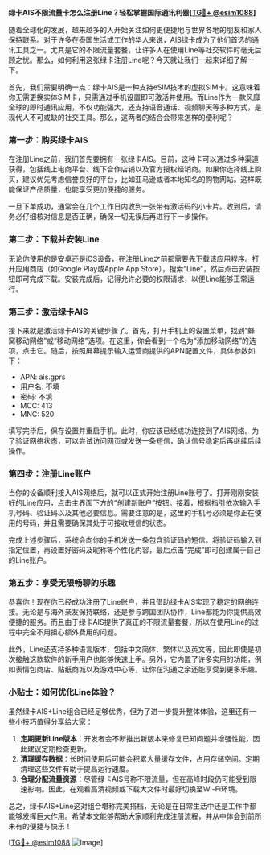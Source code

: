 **绿卡AIS不限流量卡怎么注册Line？轻松掌握国际通讯利器[[TG💪+ @esim1088](https://t.me/s/esim1088)]**

随着全球化的发展，越来越多的人开始关注如何更便捷地与世界各地的朋友和家人保持联系。对于许多在泰国生活或工作的华人来说，AIS绿卡成为了他们首选的通讯工具之一。尤其是它的不限流量套餐，让许多人在使用Line等社交软件时毫无后顾之忧。那么，如何利用这张绿卡注册Line呢？今天就让我们一起来详细了解一下。

首先，我们需要明确一点：绿卡AIS是一种支持eSIM技术的虚拟SIM卡。这意味着你无需更换实体SIM卡，只需通过手机设置即可激活并使用。而Line作为一款风靡全球的即时通讯应用，不仅功能强大，还支持语音通话、视频聊天等多种方式，是现代人不可或缺的社交工具。那么，这两者的结合会带来怎样的便利呢？

### 第一步：购买绿卡AIS

在注册Line之前，我们首先要拥有一张绿卡AIS。目前，这种卡可以通过多种渠道获得，包括线上电商平台、线下合作店铺以及官方授权经销商。如果你选择线上购买，建议优先考虑信誉良好的平台，比如亚马逊或者本地知名的购物网站。这样既能保证产品质量，也能享受更加便捷的服务。

一旦下单成功，通常会在几个工作日内收到一张带有激活码的小卡片。收到后，请务必仔细核对信息是否正确，确保一切无误后再进行下一步操作。

### 第二步：下载并安装Line

无论你使用的是安卓还是iOS设备，在注册Line之前都需要先下载该应用程序。打开应用商店（如Google Play或Apple App Store），搜索“Line”，然后点击安装按钮即可完成下载。安装完成后，记得允许必要的权限请求，以便Line能够正常运行。

### 第三步：激活绿卡AIS

接下来就是激活绿卡AIS的关键步骤了。首先，打开手机上的设置菜单，找到“蜂窝移动网络”或“移动网络”选项。在这里，你会看到一个名为“添加移动网络”的选项，点击它。随后，按照屏幕提示输入运营商提供的APN配置文件，具体参数如下：

- APN: ais.gprs
- 用户名: 不填
- 密码: 不填
- MCC: 413
- MNC: 520

填写完毕后，保存设置并重启手机。此时，你应该已经成功连接到了AIS网络。为了验证网络状态，可以尝试访问网页或发送一条短信，确认信号稳定后再继续后续操作。

### 第四步：注册Line账户

当你的设备顺利接入AIS网络后，就可以正式开始注册Line账号了。打开刚刚安装好的Line应用，点击主界面下方的“创建新账户”按钮。接着，根据指引依次输入手机号码、验证码以及其他必要信息。需要注意的是，这里的手机号必须是你正在使用的号码，并且需要确保其处于可接收短信的状态。

完成上述步骤后，系统会向你的手机发送一条包含验证码的短信。将验证码输入到指定位置，再设置好密码及昵称等个性化内容，最后点击“完成”即可创建属于自己的Line账户。

### 第五步：享受无限畅聊的乐趣

恭喜你！现在你已经成功注册了Line账户，并且借助绿卡AIS实现了稳定的网络连接。无论是与海外亲友保持联络，还是参与跨国团队协作，Line都能为你提供高效便捷的服务。而且由于绿卡AIS提供了真正的不限流量套餐，所以在使用Line的过程中完全不用担心额外费用的问题。

此外，Line还支持多种语言版本，包括中文简体、繁体以及英文等，因此即使是初次接触这款软件的新手用户也能够快速上手。另外，它内置了许多实用的功能，例如表情包商店、贴纸商城以及游戏中心等，让你在沟通之余还能享受到更多乐趣。

### 小贴士：如何优化Line体验？

虽然绿卡AIS+Line组合已经足够优秀，但为了进一步提升整体体验，这里还有一些小技巧值得分享给大家：

1. **定期更新Line版本**：开发者会不断推出新版本来修复已知问题并增强性能，因此建议定期检查更新。
2. **清理缓存数据**：长时间使用后可能会积累大量缓存文件，占用存储空间。定期清理这些文件有助于提高运行速度。
3. **合理分配流量资源**：尽管绿卡AIS号称不限流量，但在高峰时段仍可能受到限速影响。因此，在观看高清视频或下载大文件时最好切换至Wi-Fi环境。

总之，绿卡AIS+Line这对组合堪称完美搭档，无论是在日常生活中还是工作中都能够发挥巨大作用。希望本文能够帮助大家顺利完成注册流程，并从中体会到前所未有的便捷与快乐！

[[TG💪+ @esim1088](https://t.me/s/esim1088) ![Image](https://i.postimg.cc/4NQfJmqS/Snipaste-2025-05-13-00-14-12.png)]